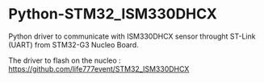 # Python-STM32_ISM330DHCX
Python driver to communicate with ISM330DHCX sensor throught ST-Link (UART) from STM32-G3 Nucleo Board.

The driver to flash on the nucleo : https://github.com/life777event/STM32_ISM330DHCX
